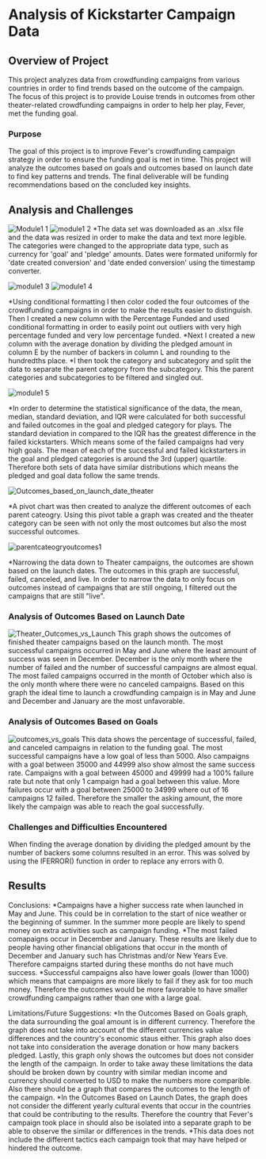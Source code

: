 # Analysis of Kickstarter Campaign Data
## Overview of Project
This project analyzes data from crowdfunding campaigns from various countries in order to find trends based on the outcome of the campaign. The focus of this project is to provide Louise trends in outcomes from other theater-related crowdfunding campaigns in order to help her play, Fever, met the funding goal. 
### Purpose 
The goal of this project is to improve Fever's crowdfunding campaign strategy in order to ensure the funding goal is met in time. This project will analyze the outcomes based on goals and outcomes based on launch date to find key patterns and trends. The final deliverable will be funding recommendations based on the concluded key insights. 
## Analysis and Challenges
![Module1 1](https://user-images.githubusercontent.com/57520471/158078910-1e80bb6f-edda-45dd-bfb9-480c10f86b04.png)
![module1 2](https://user-images.githubusercontent.com/57520471/158078912-cda395c4-25bc-4613-9d78-aa173b2d27ed.png)
*The data set was downloaded as an .xlsx file and the data was resized in order to make the data and text more legible. The categories were changed to the appropriate data type, such as currency for 'goal' and 'pledge' amounts. Dates were formated uniformly for 'date created conversion' and 'date ended conversion' using the timestamp converter. 

![module1 3](https://user-images.githubusercontent.com/57520471/158078913-a48d052d-e7fb-4558-92c5-e5a93cd714b3.png)
![module1 4](https://user-images.githubusercontent.com/57520471/158078914-f42bbf05-6e1e-47df-8701-373f36307d33.png)

*Using conditional formatting I then color coded the four outcomes of the crowdfunding campaigns in order to make the results easier to distinguish. 
Then I created a new column with the Percentage Funded and used conditional formatting in order to easily point out outliers with very high percentage funded and very low percentage funded. 
*Next I created a new column with the average donation by dividing the pledged amount in column E by the number of backers in column L and rounding to the hundredths place. 
*I then took the category and subcategory and split the data to separate the parent category from the subcategory. This the parent categories and subcategories to be filtered and singled out. 

![module1 5](https://user-images.githubusercontent.com/57520471/158078915-3f70729b-a7d2-4403-b3ad-917d6653bad7.png)

*In order to determine the statistical significance of the data, the mean, median, standard deviation, and IQR were calculated for both successful and failed outcomes in the goal and pledged category for plays. The standard deviation in compared to the IQR has the greatest difference in the failed kickstarters. Which means some of the failed campaigns had very high goals. The mean of each of the successful and failed kickstarters in the goal and pledged categories is around the 3rd (upper) quartile. Therefore both sets of data have similar distributions which means the pledged and goal data follow the same trends.

![Outcomes_based_on_launch_date_theater](https://user-images.githubusercontent.com/57520471/158078597-a8189bf7-ea9e-4db4-bc09-da0aedcf0c14.png)

*A pivot chart was then created to analyze the different outcomes of each parent cateogry. Using this pivot table a graph was created and the theater category can be seen with not only the most outcomes but also the most successful outcomes. 

![parentcateogryoutcomes1](https://user-images.githubusercontent.com/57520471/158078566-016a8133-6242-486d-9612-70d436c5b6cf.png)

*Narrowing the data down to Theater campaigns, the outcomes are shown based on the launch dates. The outcomes in this graph are successful, failed, canceled, and live. In order to narrow the data to only focus on outcomes instead of campaigns that are still ongoing, I filtered out the campaigns that are still "live".

### Analysis of Outcomes Based on Launch Date
![Theater_Outcomes_vs_Launch](https://user-images.githubusercontent.com/57520471/158076909-1a239b96-8ab1-4862-94bc-50346433b8df.png)
This graph shows the outcomes of finished theater campaigns based on the launch month. The most successful campaigns occurred in May and June where the least amount of success was seen in December. December is the only month where the number of failed and the number of successful campaigns are almost equal. The most failed campaigns occurred in the month of October which also is the only month where there were no canceled campaigns. Based on this graph the ideal time to launch a crowdfunding campaign is in May and June and December and January are the most unfavorable. 


### Analysis of Outcomes Based on Goals
![outcomes_vs_goals](https://user-images.githubusercontent.com/57520471/158076907-3342bc07-3148-4249-b6f8-514a0b6ec806.png)
This data shows the percentage of successful, failed, and canceled campaigns in relation to the funding goal. The most successful campaigns have a low goal of less than 5000. Also campaigns with a goal between 35000 and 44999 also show almost the same success rate. Campaigns with a goal between 45000 and 49999 had a 100% failure rate but note that only 1 campaign had a goal between this value. More failures occur with a goal between 25000 to 34999 where out of 16 campaigns 12 failed. Therefore the smaller the asking amount, the more likely the campaign was able to reach the goal successfully. 

### Challenges and Difficulties Encountered
When finding the average donation by dividing the pledged amount by the number of backers some columns resulted in an error. This was solved by using the IFERROR() function in order to replace any errors with 0.
## Results
Conclusions:
*Campaigns have a higher success rate when launched in May and June. This could be in correlation to the start of nice weather or the beginning of summer. In the summer more people are likely to spend money on extra activities such as campaign funding.
*The most failed comapaigns occur in December and January. These results are likely due to people having other financial obligations that occur in the month of December and January such has Christmas and/or New Years Eve. Therefore campaigns started during these months do not have much success. 
*Successful campaigns also have lower goals (lower than 1000) which means that campaigns are more likely to fail if they ask for too much money. Therefore the outcomes would be more favorable to have smaller crowdfunding campaigns rather than one with a large goal. 

Limitations/Future Suggestions:
*In the Outcomes Based on Goals graph, the data surrounding the goal amount is in different currency. Therefore the graph does not take into account of the different currencies value differences and the country's economic staus either. This graph also does not take into consideration the average donation or how many backers pledged. Lastly, this graph only shows the outcomes but does not consider the length of the campaign. In order to take away these limitations the data should be broken down by country with similar median income and currency should converted to USD to make the numbers more comparible. Also there should be a graph that compares the outcomes to the length of the campaign.
*In the Outcomes Based on Launch Dates, the graph does not consider the different yearly cultural events that occur in the countries that could be contributing to the results. Therefore the country that Fever's campaign took place in should also be isolated into a separate graph to be able to observe the similar or differences in the trends. 
*This data does not include the different tactics each campaign took that may have helped or hindered the outcome. 
